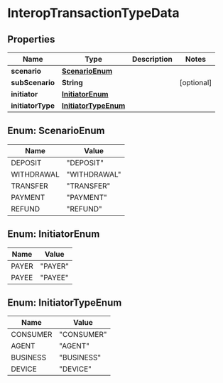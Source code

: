 # InteropTransactionTypeData

## Properties
Name | Type | Description | Notes
------------ | ------------- | ------------- | -------------
**scenario** | [**ScenarioEnum**](#ScenarioEnum) |  | 
**subScenario** | **String** |  |  [optional]
**initiator** | [**InitiatorEnum**](#InitiatorEnum) |  | 
**initiatorType** | [**InitiatorTypeEnum**](#InitiatorTypeEnum) |  | 

<a name="ScenarioEnum"></a>
## Enum: ScenarioEnum
Name | Value
---- | -----
DEPOSIT | &quot;DEPOSIT&quot;
WITHDRAWAL | &quot;WITHDRAWAL&quot;
TRANSFER | &quot;TRANSFER&quot;
PAYMENT | &quot;PAYMENT&quot;
REFUND | &quot;REFUND&quot;

<a name="InitiatorEnum"></a>
## Enum: InitiatorEnum
Name | Value
---- | -----
PAYER | &quot;PAYER&quot;
PAYEE | &quot;PAYEE&quot;

<a name="InitiatorTypeEnum"></a>
## Enum: InitiatorTypeEnum
Name | Value
---- | -----
CONSUMER | &quot;CONSUMER&quot;
AGENT | &quot;AGENT&quot;
BUSINESS | &quot;BUSINESS&quot;
DEVICE | &quot;DEVICE&quot;
